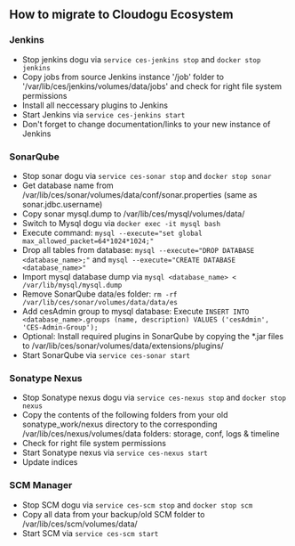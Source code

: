 ## How to migrate to Cloudogu Ecosystem
### Jenkins
 * Stop jenkins dogu via `service ces-jenkins stop` and `docker stop jenkins`
 * Copy jobs from source Jenkins instance '/job' folder to '/var/lib/ces/jenkins/volumes/data/jobs' and check for right file system permissions
 * Install all neccessary plugins to Jenkins
 * Start Jenkins via `service ces-jenkins start`
 * Don't forget to change documentation/links to your new instance of Jenkins

### SonarQube
 * Stop sonar dogu via `service ces-sonar stop` and `docker stop sonar`
 * Get database name from /var/lib/ces/sonar/volumes/data/conf/sonar.properties (same as sonar.jdbc.username)
 * Copy sonar mysql.dump to /var/lib/ces/mysql/volumes/data/
 * Switch to Mysql dogu via `docker exec -it mysql bash`
 * Execute command: `mysql --execute="set global max_allowed_packet=64*1024*1024;"`
 * Drop all tables from database: `mysql --execute="DROP DATABASE <database_name>;"` and `mysql --execute="CREATE DATABASE <database_name>"`
 * Import mysql database dump via `mysql <database_name> < /var/lib/mysql/mysql.dump`
 * Remove SonarQube data/es folder: `rm -rf /var/lib/ces/sonar/volumes/data/data/es`
 * Add cesAdmin group to mysql database: Execute `INSERT INTO <database_name>.groups (name, description) VALUES ('cesAdmin', 'CES-Admin-Group');`
 * Optional: Install required plugins in SonarQube by copying the *.jar files to /var/lib/ces/sonar/volumes/data/extensions/plugins/
 * Start SonarQube via `service ces-sonar start`

### Sonatype Nexus
 * Stop Sonatype nexus dogu via `service ces-nexus stop` and `docker stop nexus`
 * Copy the contents of the following folders from your old sonatype_work/nexus directory to the corresponding /var/lib/ces/nexus/volumes/data folders: storage, conf, logs & timeline
 * Check for right file system permissions
 * Start Sonatype nexus via `service ces-nexus start`
 * Update indices

### SCM Manager
 * Stop SCM dogu via `service ces-scm stop` and `docker stop scm`
 * Copy all data from your backup/old SCM folder to /var/lib/ces/scm/volumes/data/
 * Start SCM via `service ces-scm start`
